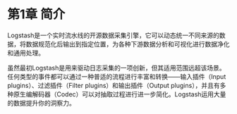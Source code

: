 # 第1章 简介

Logstash是一个实时流水线的开源数据采集引擎，它可以动态统一不同来源的数据，将数据规范化后输出到指定位置，为各种下游数据分析和可视化进行数据净化和通用处理。

虽然最初Logstash是用来驱动日志采集的一项创新，但其适用范围远超该场景。任何类型的事件都可以通过一种普适的流程进行丰富和转换——输入插件（Input plugins）、过滤插件（Filter plugins）和输出插件（Output plugins），并且有多种原生编解码器（Codec）可以对抽取过程进行进一步简化。Logstash运用大量的数据提升你的洞察力。
